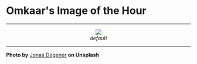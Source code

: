 # Omkaar's Image of the Hour

---

<div align="center">

<a href="https://unsplash.com/photos/black-sand-beach-with-imposing-mountain-range-vkrbz6xvg_Q">
  <img src="https://images.unsplash.com/photo-1750688649630-f670180e26bf?crop=entropy&cs=tinysrgb&fit=max&fm=jpg&ixid=M3w3NjA2Nzh8MHwxfHJhbmRvbXx8fHx8fHx8fDE3NTI5MTkyMDB8&ixlib=rb-4.1.0&q=80&w=1080" style="max-width:100%; height:auto;">
</a>

<br>
<i>default</i>

</div>

---

**Photo by** [Jonas Degener](https://unsplash.com/@jonasdegener) **on Unsplash**
